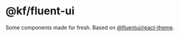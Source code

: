 # @kf/fluent-ui

Some components made for fresh. Based on [@fluentui/react-theme](https://www.npmjs.com/package/@fluentui/react-theme).
